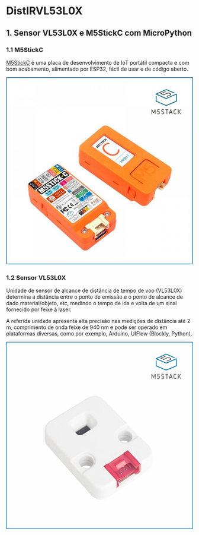 # DistIRVL53L0X

## 1. Sensor VL53L0X e M5StickC com MicroPython

### 1.1 M5StickC

[M5StickC](https://m5stack.com/products/stick-c) é uma placa de desenvolvimento de IoT portátil compacta e com bom acabamento, alimentado por ESP32, fácil de usar e de código aberto.

![image](imagens/M5StickC.jpg)

### 1.2 Sensor VL53L0X

Unidade de sensor de alcance de distância de tempo de voo (VL53L0X) determina a distância entre o ponto de emissão e o ponto de alcance de dado material/objeto, etc, medindo o tempo de ida e volta de um sinal fornecido por feixe à laser.

A referida unidade apresenta alta precisão nas medições de distância até 2 m, comprimento de onda feixe de 940 nm e pode ser operado em plataformas diversas, como por exemplo, Arduino, UIFlow (Blockly, Python).

![image](imagens/VL53L0X.jpg)


